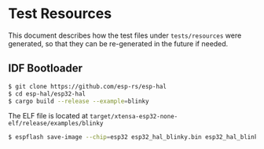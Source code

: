 # Test Resources

This document describes how the test files under `tests/resources` were generated, so that they can be re-generated in the future if needed.

## IDF Bootloader

```bash
$ git clone https://github.com/esp-rs/esp-hal
$ cd esp-hal/esp32-hal
$ cargo build --release --example=blinky
```

The ELF file is located at `target/xtensa-esp32-none-elf/release/examples/blinky`

```bash
$ espflash save-image --chip=esp32 esp32_hal_blinky.bin esp32_hal_blinky
```
